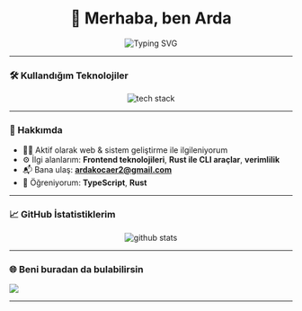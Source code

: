 <h1 align="center">👋 Merhaba, ben Arda</h1>

<p align="center">
  <img src="https://readme-typing-svg.herokuapp.com?font=Fira+Code&weight=500&size=24&pause=1000&center=true&vCenter=true&width=435&lines=Gelişen+Bir+Yazılımcı;Frontend+ve+Backend+Geliştiricisi;Rust+Sever;Sürekli+Öğrenen+Bir+Yazılımcı" alt="Typing SVG" />
</p>

---

### 🛠️ Kullandığım Teknolojiler

<p align="center">
  <img src="https://skillicons.dev/icons?i=html,css,js,ts,rust,python,c++" alt="tech stack" />
</p>

---

### 🚀 Hakkımda

- 👨‍💻 Aktif olarak web & sistem geliştirme ile ilgileniyorum  
- ⚙️ İlgi alanlarım: **Frontend teknolojileri**, **Rust ile CLI araçlar**, **verimlilik**  
- 📬 Bana ulaş: **ardakocaer2@gmail.com**  
- 🌱 Öğreniyorum: **TypeScript**, **Rust**

---

### 📈 GitHub İstatistiklerim

<p align="center">
  <img src="https://github-readme-stats.vercel.app/api?username=minideveloper1&show_icons=true&theme=tokyonight" alt="github stats" />
</p>


---

### 🌐 Beni buradan da bulabilirsin


  <a href="mailto:ardakocaer2@gmail.com">
    <img src="https://img.shields.io/badge/Mail-D14836?style=for-the-badge&logo=gmail&logoColor=white"/>
  </a>
</p>

---
